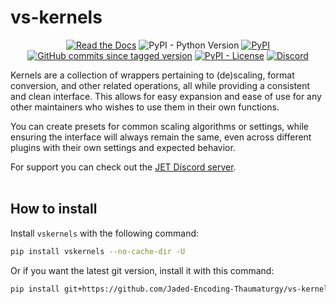 # vs-kernels

<p align="center">
    <a href="https://vskernels.encode.moe"><img alt="Read the Docs" src="https://img.shields.io/readthedocs/vs-kernels"></a>
    <img alt="PyPI - Python Version" src="https://img.shields.io/pypi/pyversions/vskernels">
    <a href="https://pypi.org/project/vskernels/"><img alt="PyPI" src="https://img.shields.io/pypi/v/vskernels"></a>
    <a href="https://github.com/Jaded-Encoding-Thaumaturgy/vs-kernels/commits/master"><img alt="GitHub commits since tagged version" src="https://img.shields.io/github/commits-since/Jaded-Encoding-Thaumaturgy/vs-kernels/latest"></a>
    <a href="https://github.com/Jaded-Encoding-Thaumaturgy/vs-kernels/blob/master/LICENSE"><img alt="PyPI - License" src="https://img.shields.io/pypi/l/vskernels"></a>
    <a href="https://discord.gg/setsugen"><img alt="Discord" src="https://img.shields.io/discord/856381934052704266?label=discord"></a>
</p>

Kernels are a collection of wrappers pertaining to (de)scaling, format conversion, and other related operations, all while providing a consistent and clean interface. This allows for easy expansion and ease of use for any other maintainers who wishes to use them in their own functions.

You can create presets for common scaling algorithms or settings, while ensuring the interface will always remain the same, even across different plugins with their own settings and expected behavior.

For support you can check out the [JET Discord server](https://discord.gg/XTpc6Fa9eB). <br><br>

## How to install

Install `vskernels` with the following command:

```sh
pip install vskernels --no-cache-dir -U
```

Or if you want the latest git version, install it with this command:

```sh
pip install git+https://github.com/Jaded-Encoding-Thaumaturgy/vs-kernels.git --no-cache-dir -U
```
